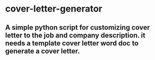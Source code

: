 # cover-letter-generator
## A simple python script for customizing cover letter to the job and company description. it needs a template cover letter word doc to generate a cover letter.
